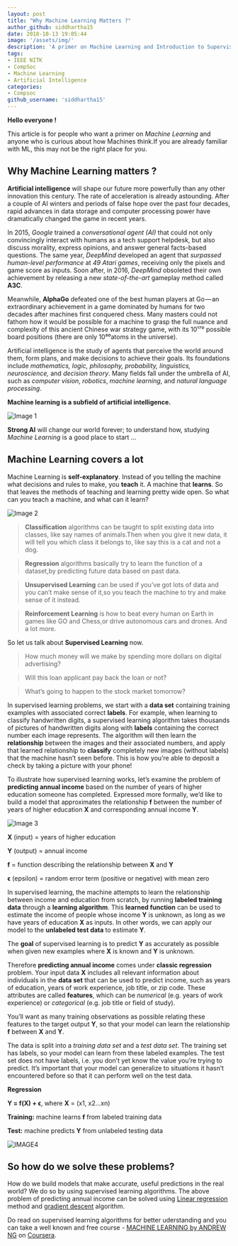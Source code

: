 ```yaml
---
layout: post
title: "Why Machine Learning Matters ?"
author_github: siddhartha15
date: 2018-10-13 19:05:44
image: '/assets/img/'
description: 'A primer on Machine Learning and Introduction to Supervised Learning'
tags:
- IEEE NITK
- CompSoc
- Machine Learning
- Artificial Intelligence
categories:
- Compsoc
github_username: 'siddhartha15'
---
```

**Hello everyone !**

This article is for people who want a primer on *Machine Learning* and anyone who is curious about how Machines think.If you are already familiar with ML, this may not be the right place for you.

## Why Machine Learning matters ?

**Artificial intelligence** will shape our future more powerfully than any other innovation this century.
The rate of acceleration is already astounding. After a couple of AI winters and periods of false hope over the past four decades, rapid advances in data storage and computer processing power have dramatically changed the game in recent years.

In 2015, *Google* trained a *conversational agent (AI)* that could not only convincingly interact with humans as a tech support helpdesk, but also discuss morality, express opinions, and answer general facts-based questions.
The same year, *DeepMind* developed an agent that *surpassed human-level performance* at *49 Atari games*, receiving only the pixels and game score as inputs. Soon after, in 2016, *DeepMind* obsoleted their own achievement by releasing a new *state-of-the-art* gameplay method called **A3C**.

Meanwhile, **AlphaGo** defeated one of the best human players at Go — an extraordinary achievement in a game dominated by humans for two decades after machines first conquered chess. Many masters could not fathom how it would be possible for a machine to grasp the full nuance and complexity of this ancient Chinese war strategy game, with its 10¹⁷⁰ possible board positions (there are only 10⁸⁰atoms in the universe). 

Artificial intelligence is the study of agents that perceive the world around them, form plans, and make decisions to achieve their goals. Its foundations include *mathematics, logic, philosophy, probability, linguistics, neuroscience,* and *decision theory*. Many fields fall under the umbrella of AI, such as *computer vision*, *robotics*, *machine learning*, and *natural language processing*.

**Machine learning is a subfield of artificial intelligence.**

![Image 1](/blog/assets/img/Why-Machine-Learning-Matters/MLimage_1.png)

**Strong AI** will change our world forever; to understand how, studying *Machine Learning* is a good place to start ...

## Machine Learning covers a lot

Machine Learning is **self-explanatory**. Instead of you telling the machine what decisions and rules to make, you **teach** it. A machine that **learns**. So that leaves the methods of teaching and learning pretty wide open. So what can you teach a machine, and what can it learn?

![Image 2](/blog/assets/img/Why-Machine-Learning-Matters/MLimage_2.png)

> **Classification** algorithms can be taught to split existing data into classes, like say names of animals.Then when you give it new data, it will tell you which class it belongs to, like say this is a cat and not a dog.

> **Regression** algorithms basically try to learn the function of a dataset,by predicting future data based on past data.

> **Unsupervised Learning** can be used if you’ve got lots of data and you can’t make sense of it,so you teach the machine to try and make sense of it instead.

> **Reinforcement Learning** is how to beat every human on Earth in games like GO and Chess,or drive autonomous cars and drones. And a lot more.

So let us talk about **Supervised Learning** now.

>How much money will we make by spending more dollars on digital advertising? 

>Will this loan applicant pay back the loan or not? 

>What’s going to happen to the stock market tomorrow?

In supervised learning problems, we start with a **data set** containing training examples with associated correct **labels**. For example, when learning to classify handwritten digits, a supervised learning algorithm takes thousands of pictures of handwritten digits along with **labels** containing the correct number each image represents. The algorithm will then learn the **relationship** between the images and their associated numbers, and apply that learned relationship to **classify** completely new images (without labels) that the machine hasn’t seen before. This is how you’re able to deposit a check by taking a picture with your phone!

To illustrate how supervised learning works, let’s examine the problem of **predicting annual income** based on the number of years of higher education someone has completed. Expressed more formally, we’d like to build a model that approximates the relationship **f** between the number of years of higher education **X** and corresponding annual income **Y**.

![Image 3](/blog/assets/img/Why-Machine-Learning-Matters/MLimage_3.png)

**X** (input) = years of higher education

**Y** (output) = annual income

**f** = function describing the relationship between **X** and **Y**

**ϵ** (epsilon) = random error term (positive or negative) with mean zero 

In supervised learning, the machine attempts to learn the relationship between income and education from scratch, by running **labeled training data** through a **learning algorithm**. This **learned function** can be used to estimate the income of people whose income **Y** is unknown, as long as we have years of education **X** as inputs. In other words, we can apply our model to the **unlabeled test data** to estimate **Y**.

The **goal** of supervised learning is to predict **Y** as accurately as possible when given new examples where **X** is known and **Y** is unknown.

Therefore **predicting annual income** comes under **classic regression** problem. Your input data **X** includes all relevant information about individuals in the **data set** that can be used to predict income, such as years of education, years of work experience, job title, or zip code. These attributes are called **features**, which can be *numerical* (e.g. years of work experience) or *categorical* (e.g. job title or field of study).

You’ll want as many training observations as possible relating these features to the target output **Y**, so that your model can learn the relationship **f** between **X** and **Y**.

The data is split into a *training data set* and a *test data set*. The training set has labels, so your model can learn from these labeled examples. The test set does not have labels, i.e. you don’t yet know the value you’re trying to predict. It’s important that your model can generalize to situations it hasn’t encountered before so that it can perform well on the test data.

**Regression**

**Y = f(X) + ϵ**, where **X** = (x1, x2…xn)

**Training:** machine learns **f** from labeled training data

**Test:** machine predicts **Y** from unlabeled testing data

![IMAGE4](/blog/assets/img/Why-Machine-Learning-Matters/MLimage_4.png)

## So how do we solve these problems? 

How do we build models that make accurate, useful predictions in the real world? We do so by using supervised learning algorithms.
The above problem of predicting annual income can be solved using [Linear regression](https://towardsdatascience.com/linear-regression-simplified-ordinary-least-square-vs-gradient-descent-48145de2cf76) method and [gradient descent](https://spin.atomicobject.com/2014/06/24/gradient-descent-linear-regression/) algorithm.

Do read on supervised learning algorithms for better uderstanding and you can take a well known and free course - [MACHINE LEARNING by ANDREW NG](https://www.coursera.org/learn/machine-learning) on [Coursera](https://www.coursera.org/).
